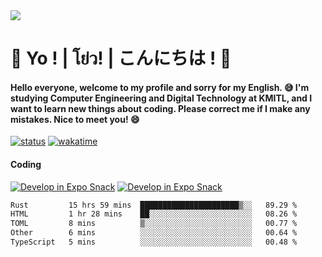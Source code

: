 <a href="#">
  <img src="https://user-images.githubusercontent.com/53619535/207896410-fee92aa4-65f2-4b27-91d3-86f8424178d3.gif" />
</a>

# 👋 Yo ! | โย่ว! | こんにちは ! 👋

<h4>Hello everyone, welcome to my profile and sorry for my English. 😅
I'm studying Computer Engineering and Digital Technology at KMITL, and I want to learn new things about coding. Please correct me if I make any mistakes. Nice to meet you! 😄</h4>

[![status](https://img.shields.io/badge/Freelance-Unavailable-red)](https://whyzotee.vercel.app)
[![wakatime](https://wakatime.com/badge/user/3ff4daa0-dc37-4cca-9446-11cce239b396.svg)](https://wakatime.com/@3ff4daa0-dc37-4cca-9446-11cce239b396)

#### Coding
[![Develop in Expo Snack](https://img.shields.io/badge/Flutter-119EFF.svg?style=for-the-badge&logo=flutter&labelColor=FFF&logoColor=119EFF)](https://flutter.dev/)
[![Develop in Expo Snack](https://img.shields.io/badge/Expo-000.svg?style=for-the-badge&logo=EXPO&labelColor=FFF&logoColor=000)](https://expo.dev/)

<!--START_SECTION:waka-->

```txt
Rust         15 hrs 59 mins  ██████████████████████▒░░   89.29 %
HTML         1 hr 28 mins    ██░░░░░░░░░░░░░░░░░░░░░░░   08.26 %
TOML         8 mins          ▒░░░░░░░░░░░░░░░░░░░░░░░░   00.77 %
Other        6 mins          ░░░░░░░░░░░░░░░░░░░░░░░░░   00.64 %
TypeScript   5 mins          ░░░░░░░░░░░░░░░░░░░░░░░░░   00.48 %
```

<!--END_SECTION:waka-->
